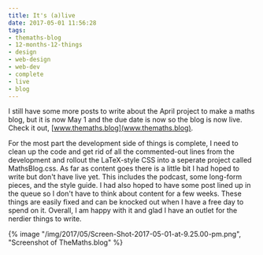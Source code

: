 ```yaml
---
title: It's (a)live
date: 2017-05-01 11:56:28
tags:
- themaths-blog
- 12-months-12-things
- design
- web-design
- web-dev
- complete
- live
- blog
---
```


I still have some more posts to write about the April project to make a maths blog, but it is now May 1 and the due date is now so the blog is now live. Check it out, [www.themaths.blog](www.themaths.blog).

For the most part the development side of things is complete, I need to clean up the code and get rid of all the commented-out lines from the development and rollout the LaTeX-style CSS into a seperate project called MathsBlog.css. As far as content goes there is a little bit I had hoped to write but don't have live yet. This includes the podcast, some long-form pieces, and the style guide. I had also hoped to have some post lined up in the queue so I don't have to think about content for a few weeks. These things are easily fixed and can be knocked out when I have a free day to spend on it. Overall, I am happy with it and glad I have an outlet for the nerdier things to write.

{% image "/img/2017/05/Screen-Shot-2017-05-01-at-9.25.00-pm.png", "Screenshot of TheMaths.blog" %}
